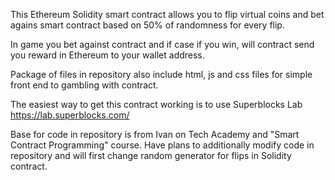 This Ethereum Solidity smart contract allows you to flip virtual coins and bet agains smart contract
based on 50% of randomness for every flip.

In game you bet against contract and if case if you win,
will contract send you reward in Ethereum to your wallet address.

Package of files in repository also include html, js and css files 
for simple front end to gambling with contract.

The easiest way to get this contract working is to use Superblocks Lab
https://lab.superblocks.com/

Base for code in repository is from Ivan on Tech Academy and "Smart Contract Programming" course.
Have plans to additionally modify code in repository and will first change random generator for flips in Solidity contract.


